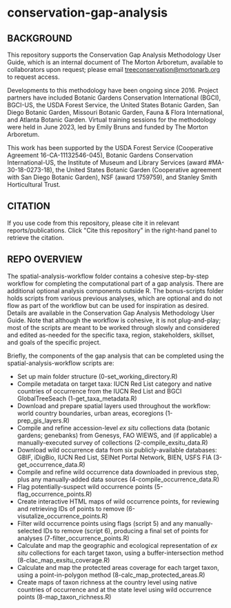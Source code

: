 # conservation-gap-analysis

## BACKGROUND

This repository supports the Conservation Gap Analysis Methodology User Guide, which is an internal document of The Morton Arboretum, available to collaborators upon request; please email treeconservation@mortonarb.org to request access. 

Developments to this methodology have been ongoing since 2016. Project partners have included Botanic Gardens Conservation International (BGCI), BGCI-US, the USDA Forest Service, the United States Botanic Garden, San Diego Botanic Garden, Missouri Botanic Garden, Fauna & Flora International, and Atlanta Botanic Garden. Virtual training sessions for the methodology were held in June 2023, led by Emily Bruns and funded by The Morton Arboretum.

This work has been supported by the USDA Forest Service (Cooperative Agreement 16-CA-11132546-045), Botanic Gardens Conservation International-US, the Institute of Museum and Library Services (award #MA-30-18-0273-18), the United States Botanic Garden (Cooperative agreement with San Diego Botanic Garden), NSF (award 1759759), and Stanley Smith Horticultural Trust.

## CITATION

If you use code from this repository, please cite it in relevant reports/publications. Click "Cite this repository" in the right-hand panel to retrieve the citation.

## REPO OVERVIEW

The spatial-analysis-workflow folder contains a cohesive step-by-step workflow for completing the computational part of a gap analysis. There are additional optional analysis components outside R. The bonus-scripts folder holds scripts from various previous analyses, which are optional and do not flow as part of the workflow but can be used for inspiration as desired. Details are available in the Conservation Gap Analysis Methodology User Guide. Note that although the workflow is cohesive, it is not plug-and-play; most of the scripts are meant to be worked through slowly and considered and edited as-needed for the specific taxa, region, stakeholders, skillset, and goals of the specific project.

Briefly, the components of the gap analysis that can be completed using the spatial-analysis-workflow scripts are:
* Set up main folder structure (0-set_working_directory.R)
* Compile metadata on target taxa: IUCN Red List category and native countries of occurrence from the IUCN Red List and BGCI GlobalTreeSeach (1-get_taxa_metadata.R)
* Download and prepare spatial layers used throughout the workflow: world country boundaries, urban areas, ecoregions (1-prep_gis_layers.R)
* Compile and refine accession-level *ex situ* collections data (botanic gardens; genebanks) from Genesys, FAO WIEWS, and (if applicable) a manually-executed survey of collections (2-compile_exsitu_data.R)
* Download wild occurrence data from six publicly-available databases: GBIF, iDigBio, IUCN Red List, SEINet Portal Network, BIEN, USFS FIA (3-get_occurrence_data.R)
* Compile and refine wild occurrence data downloaded in previous step, plus any manually-added data sources (4-compile_occurrence_data.R) 
* Flag potentially-suspect wild occurrence points (5-flag_occurrence_points.R)
* Create interactive HTML maps of wild occurrence points, for reviewing and retrieving IDs of points to remove (6-visutalize_occurrence_points.R)
* Filter wild occurrence points using flags (script 5) and any manually-selected IDs to remove (script 6), producing a final set of points for analyses (7-filter_occurrence_points.R)
* Calculate and map the geographic and ecological representation of *ex situ* collections for each target taxon, using a buffer-intersection method (8-clac_map_exsitu_coverage.R)
* Calculate and map the protected areas coverage for each target taxon, using a point-in-polygon method (8-calc_map_protected_areas.R)
* Create maps of taxon richness at the country level using native countries of occurrence and at the state level using wild occurrence points (8-map_taxon_richness.R)

